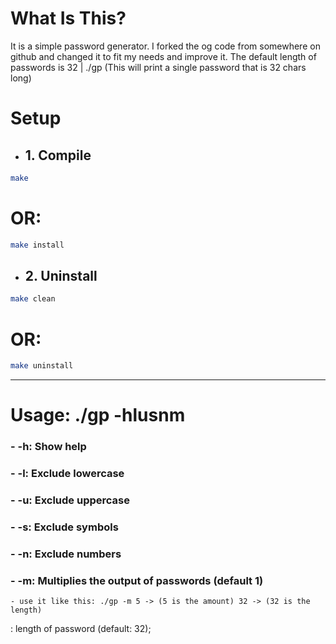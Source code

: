 # **What Is This?**
  It is a simple password generator. I forked the og code from somewhere on github and changed it to fit my needs and improve it.
  The default length of passwords is 32 | ./gp (This will print a single password that is 32 chars long)

# **Setup**
  - ## **1. Compile**
  ```bash
  make
  ```
  # **OR:**
  ```bash
  make install
  ```

  - ## **2. Uninstall**
  ```bash
  make clean
  ```
  # **OR:**
  ```bash
  make uninstall
  ```
----------------------------------------------------------------

# **Usage: ./gp -hlusnm <length>**
  ### - -h: Show help
  ### - -l: Exclude lowercase
  ### - -u: Exclude uppercase
  ### - -s: Exclude symbols
  ### - -n: Exclude numbers
  ### - -m: Multiplies the output of passwords (default 1)
    - use it like this: ./gp -m 5 -> (5 is the amount) 32 -> (32 is the length)
  <length>: length of password (default: 32);

